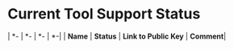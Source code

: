 # Current Tool Support Status

| *- | *- | *- | *-|
| **Name**  | **Status** | **Link to Public Key** | **Comment**| 
